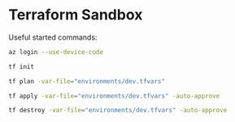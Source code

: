 # Terraform Sandbox

Useful started commands:

``` bash
az login --use-device-code

tf init

tf plan -var-file="environments/dev.tfvars"

tf apply -var-file="environments/dev.tfvars" -auto-approve

tf destroy -var-file="environments/dev.tfvars" -auto-approve
```

